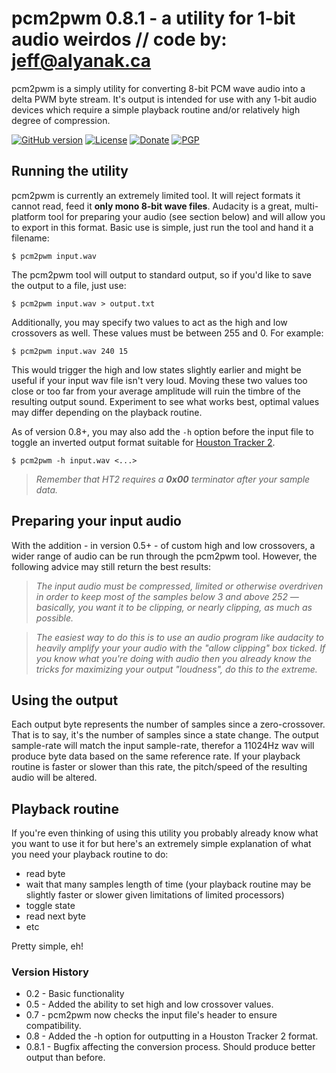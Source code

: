 # pcm2pwm 0.8.1 - a utility for 1-bit audio weirdos   // code by:  jeff@alyanak.ca
pcm2pwm is a simply utility for converting 8-bit PCM wave audio into a delta PWM byte stream.
It's output is intended for use with any 1-bit audio devices which require a simple playback
routine and/or relatively high degree of compression.

[![GitHub version](https://img.shields.io/github/release-pre/jeffalyanak/pcm2pwm.svg)](https://github.com/jeffalyanak/pcm2pwm/releases/latest)
[![License](https://img.shields.io/github/license/jeffalyanak/pcm2pwm.svg)](https://github.com/jeffalyanak/pcm2pwm/blob/development/LICENSE.txt)
[![Donate](https://img.shields.io/badge/donate--green.svg)](https://jeff.alyanak.ca/donate)
[![PGP](https://img.shields.io/keybase/pgp/jeffalyanak.svg?label=pgp)](https://jeff.alyanak.ca/pgp)

## Running the utility
pcm2pwm is currently an extremely limited tool. It will reject formats it cannot read, feed it
**only mono 8-bit wave files**. Audacity is a great, multi-platform tool for preparing your audio
(see section below) and will allow you to export in this format. Basic use is simple, just run
the tool and hand it a filename:

`$ pcm2pwm input.wav`

The pcm2pwm tool will output to standard output, so if you'd like to save the output
to a file, just use:

`$ pcm2pwm input.wav > output.txt`

Additionally, you may specify two values to act as the high and low crossovers as well. These
values must be between 255 and 0. For example:

`$ pcm2pwm input.wav 240 15`

This would trigger the high and low states slightly earlier and might be useful if your input
wav file isn't very loud. Moving these two values too close or too far from your average
amplitude will ruin the timbre of the resulting output sound. Experiment to see what works best, optimal values may differ depending on the playback routine.

As of version 0.8+, you may also add the `-h` option before the input file to toggle an inverted output format suitable for [Houston Tracker 2](https://github.com/utz82/HoustonTracker2).

`$ pcm2pwm -h input.wav <...>`

> _Remember that HT2 requires a <b>0x00</b> terminator after your sample data._

## Preparing your input audio
With the addition - in version 0.5+ - of custom high and low crossovers, a wider range of
audio can be run through the pcm2pwm tool. However, the following advice may still return
the best results:


> _The input audio must be compressed, limited or otherwise overdriven in order to keep most of the samples below 3 and above 252 — basically, you want it to be clipping, or nearly clipping, as much as possible._

> _The easiest way to do this is to use an audio program like audacity to heavily amplify your your audio with the "allow clipping" box ticked. If you know what you're doing with audio then you already know the tricks for maximizing your output "loudness", do this to the extreme._

## Using the output
Each output byte represents the number of samples since a zero-crossover. That is
to say, it's the number of samples since a state change. The output sample-rate will
match the input sample-rate, therefor a 11024Hz wav will produce byte data based on
the same reference rate. If your playback routine is faster or slower than this rate,
the pitch/speed of the resulting audio will be altered.


## Playback routine
If you're even thinking of using this utility you probably already know what you want
to use it for but here's an extremely simple explanation of what you need your playback
routine to do:

  * read byte
  * wait that many samples length of time (your playback routine may be slightly faster or slower given limitations of limited processors)
  * toggle state
  * read next byte
  * etc

Pretty simple, eh!

### Version History

  * 0.2   - Basic functionality
  * 0.5   - Added the ability to set high and low crossover values.
  * 0.7   - pcm2pwm now checks the input file's header to ensure compatibility.
  * 0.8   - Added the -h option for outputting in a Houston Tracker 2 format.
  * 0.8.1 - Bugfix affecting the conversion process. Should produce better output than before.
